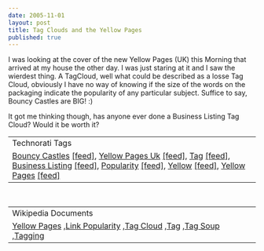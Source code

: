 ```yaml
---
date: 2005-11-01
layout: post
title: Tag Clouds and the Yellow Pages
published: true
---
```

I was looking at the cover of the new Yellow Pages (UK) this Morning that arrived at my house the other day.  I was just staring at it and I saw the wierdest thing.  A TagCloud, well what could be described as a losse Tag Cloud, obviously I have no way of knowing if the size of the words on the packaging indicate the popularity of any particular subject.  Suffice to say, Bouncy Castles are BIG! :)<p />It got me thinking though, has anyone ever done a Business Listing Tag Cloud?  Would it be worth it?<p /><table class="TechnoratiHead TagHeader">
<tr><td>Technorati Tags</td></tr>
<tr class="Technorati"><td>
<a href="http://www.technorati.com/tag/Bouncy%20Castles" class="Tag" rel="tag">Bouncy Castles</a> <a href="http://feeds.technorati.com/feed/posts/tag/Bouncy%20Castles" class="Tag">[feed]</a>, <a href="http://www.technorati.com/tag/Yellow%20Pages%20Uk" class="Tag" rel="tag">Yellow Pages Uk</a> <a href="http://feeds.technorati.com/feed/posts/tag/Yellow%20Pages%20Uk" class="Tag">[feed]</a>, <a href="http://www.technorati.com/tag/Tag" class="Tag" rel="tag">Tag</a> <a href="http://feeds.technorati.com/feed/posts/tag/Tag" class="Tag">[feed]</a>, <a href="http://www.technorati.com/tag/Business%20Listing" class="Tag" rel="tag">Business Listing</a> <a href="http://feeds.technorati.com/feed/posts/tag/Business%20Listing" class="Tag">[feed]</a>, <a href="http://www.technorati.com/tag/Popularity" class="Tag" rel="tag">Popularity</a> <a href="http://feeds.technorati.com/feed/posts/tag/Popularity" class="Tag">[feed]</a>, <a href="http://www.technorati.com/tag/Yellow" class="Tag" rel="tag">Yellow</a> <a href="http://feeds.technorati.com/feed/posts/tag/Yellow" class="Tag">[feed]</a>, <a href="http://www.technorati.com/tag/Yellow%20Pages" class="Tag" rel="tag">Yellow Pages</a> <a href="http://feeds.technorati.com/feed/posts/tag/Yellow%20Pages" class="Tag">[feed]</a>
</td></tr>
</table><br /><table class="TechnoratiHead TagHeader">
<tr><td>Wikipedia Documents</td></tr>
<tr class="Technorati"><td>
<a href="http://en.wikipedia.org/wiki/Yellow_Pages">Yellow Pages</a> ,<a href="http://en.wikipedia.org/wiki/Link_popularity">Link Popularity</a> ,<a href="http://en.wikipedia.org/wiki/Tag_cloud">Tag Cloud</a> ,<a href="http://en.wikipedia.org/wiki/Tag">Tag</a> ,<a href="http://en.wikipedia.org/wiki/Tag_Soup">Tag Soup</a> ,<a href="http://en.wikipedia.org/wiki/Tagging">Tagging</a>
</td></tr>
</table><div class="blogger-post-footer"><img class="posterous_download_image" src="https://blogger.googleusercontent.com/tracker/8109338-113083526757292307?l=www.kinlan.co.uk%2Findex.html" height="1" alt="" width="1" /></div>

